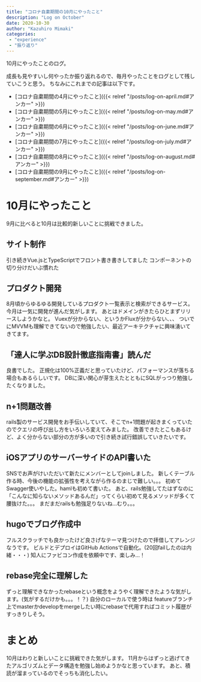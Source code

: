 ```yaml
---
title: "コロナ自粛期間の10月にやったこと"
description: "Log on October"
date: 2020-10-30
author: "Kazuhiro Mimaki"
categories:
 - "experience"
 - "振り返り"
---
```


10月にやったことのログ。
<!--more-->
成長も見やすいし何やったか振り返れるので、毎月やったことをログとして残していこうと思う。
ちなみにこれまでの記事は以下です。
- [コロナ自粛期間の4月にやったこと]({{< relref "/posts/log-on-april.md#アンカー" >}})
- [コロナ自粛期間の5月にやったこと]({{< relref "/posts/log-on-may.md#アンカー" >}})
- [コロナ自粛期間の6月にやったこと]({{< relref "/posts/log-on-june.md#アンカー" >}})
- [コロナ自粛期間の7月にやったこと]({{< relref "/posts/log-on-july.md#アンカー" >}})
- [コロナ自粛期間の8月にやったこと]({{< relref "/posts/log-on-august.md#アンカー" >}})
- [コロナ自粛期間の9月にやったこと]({{< relref "/posts/log-on-september.md#アンカー" >}})

# 10月にやったこと
9月に比べると10月は比較的新しいことに挑戦できました。

## サイト制作
引き続きVue.jsとTypeScriptでフロント書き書きしてました
コンポーネントの切り分けだいぶ慣れた

## プロダクト開発
8月頃からゆるゆる開発しているプロダクト一覧表示と検索ができるサービス。
今月は一気に開発が進んだ気がします。
あとはドメインがきたらひとまずリリースしようかなと。
Vuexが分からない、というかFluxが分からない、、、
ついでにMVVMも理解できてないので勉強したい、最近アーキテクチャに興味湧いてきてます。

## 「達人に学ぶDB設計徹底指南書」読んだ
良書でした。
正規化は100%正義だと思っていたけど、パフォーマンスが落ちる場合もあるらしいです。
DBに深い関心が芽生えたとともにSQLがっつり勉強したくなりました。

## n+1問題改善
rails製のサービス開発をお手伝いしていて、そこでn+1問題が起きまくっていたのでクエリの呼び出し方をいろいろ変えてみました。
改善できたとこもあるけど、よく分からない部分の方が多いので引き続き試行錯誤していきたいです。

## iOSアプリのサーバーサイドのAPI書いた
SNSでお声がけいただいて新たにメンバーとしてjoinしました。
新しくテーブル作る時、今後の機能の拡張性を考えながら作るのまじで難しい。。。
初めてSwagger使いやした。hamlも初めて書いた。
あと、rails勉強してたはずなのに「こんなに知らないメソッドあるんだ」ってくらい初めて見るメソッドが多くて腰抜けた。。。
まだまだrailsも勉強足りないね…むり。。。

## hugoでブログ作成中
フルスクラッチでも良かったけど良さげなテーマ見つけたので拝借してアレンジなうです。
ビルドとデプロイはGitHub Actionsで自動化。(20回failしたのは内緒・・・)
知人にファビコン作成を依頼中です、楽しみ...！

## rebase完全に理解した
ずっと理解できなかったrebaseという概念をようやく理解できたような気がします。(気がするだけかも。。。！？)
自分のローカルで使う時は featureブランチ上でmasterかdevelopをmergeしたい時にrebaseで代用すればコミット履歴がすっきりしそう。

# まとめ
10月はわりと新しいことに挑戦できた気がします。
11月からはずっと逃げてきたアルゴリズムとデータ構造を勉強し始めようかなと思っています。
あと、積読が溜まっているのでそっちも消化したい。